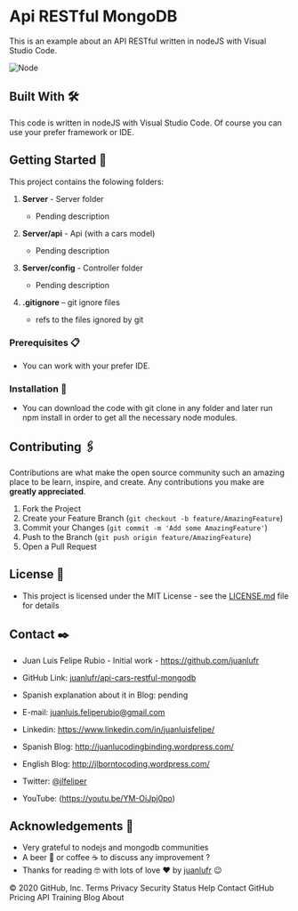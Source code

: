 <!-- Api RESTful MongoDB  -->

# Api RESTful MongoDB

This is an example about an API RESTful written in nodeJS with Visual Studio Code.

![Node](https://juanlucodingbinding.files.wordpress.com/2020/05/nodejs.png)

## Built With 🛠️

This code is written in nodeJS with Visual Studio Code.
Of course you can use your prefer framework or IDE.


<!-- GETTING STARTED -->

## Getting Started 🚀

This project contains the folowing folders:

1. **Server** - Server folder

   - Pending description

2. **Server/api** - Api (with a cars model)

   - Pending description

3. **Server/config** - Controller folder

   - Pending description

4. **.gitignore** – git ignore files

   - refs to the files ignored by git

### Prerequisites 📋

- You can work with your prefer IDE.

### Installation 🔧

- You can download the code with git clone in any folder and later run npm install in order to get all the necessary node modules. 

<!-- CONTRIBUTING -->

## Contributing 🖇️

Contributions are what make the open source community such an amazing place to be learn, inspire, and create. Any contributions you make are **greatly appreciated**.

1. Fork the Project
2. Create your Feature Branch (`git checkout -b feature/AmazingFeature`)
3. Commit your Changes (`git commit -m 'Add some AmazingFeature'`)
4. Push to the Branch (`git push origin feature/AmazingFeature`)
5. Open a Pull Request

<!-- LICENSE -->

## License 📄

- This project is licensed under the MIT License - see the [LICENSE.md](https://github.com/juanlufr/api-cars-restful-mongodb/blob/master/LICENSE.md) file for details

<!-- CONTACT -->

## Contact ✒️

- Juan Luis Felipe Rubio - Initial work - https://github.com/juanlufr

- GitHub Link: [juanlufr/api-cars-restful-mongodb](https://github.com/juanlufr/api-cars-restful-mongodb)

- Spanish explanation about it in Blog: pending

- E-mail: juanluis.feliperubio@gmail.com

- Linkedin: https://www.linkedin.com/in/juanluisfelipe/

- Spanish Blog: http://juanlucodingbinding.wordpress.com/

- English Blog: http://jlborntocoding.wordpress.com/

- Twitter: [@jlfeliper](https://twitter.com/jlfeliper)

- YouTube: (https://youtu.be/YM-OiJpj0po)

<!-- ACKNOWLEDGEMENTS -->

## Acknowledgements 🎁

- Very grateful to nodejs and mongodb communities
- A beer 🍺 or coffee ☕ to discuss any improvement ?
- Thanks for reading 🤓 with lots of love ❤️ by [juanlufr](https://github.com/juanlufr) 😉

© 2020 GitHub, Inc.
Terms
Privacy
Security
Status
Help
Contact GitHub
Pricing
API
Training
Blog
About
